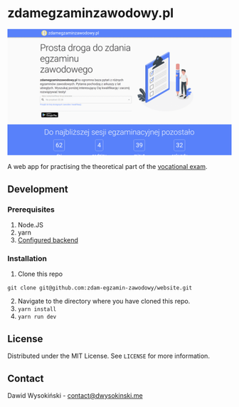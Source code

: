 # zdamegzaminzawodowy.pl

![Screenshot](/screenshots/indexpage.png?raw=true)

A web app for practising the theoretical part of the [vocational exam](https://cke.gov.pl/en/vocational-examination/).

## Development

### Prerequisites

1. Node.JS
2. yarn
3. [Configured backend](https://github.com/zdam-egzamin-zawodowy/backend)

### Installation

1. Clone this repo

```
git clone git@github.com:zdam-egzamin-zawodowy/website.git
```

2. Navigate to the directory where you have cloned this repo.
3. ``yarn install``
4. ``yarn run dev``

## License

Distributed under the MIT License. See ``LICENSE`` for more information.

## Contact

Dawid Wysokiński - [contact@dwysokinski.me](mailto:contact@dwysokinski.me)
